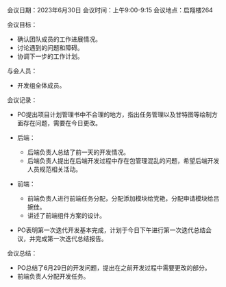 会议日期：2023年6月30日 会议时间：上午9:00-9:15 会议地点：启翔楼264

会议目标：

+ 确认团队成员的工作进展情况。
+ 讨论遇到的问题和障碍。
+ 协调下一步的工作计划。

与会人员：

+ 开发组全体成员。

会议记录：

+ PO提出项目计划管理书中不合理的地方，指出任务管理以及甘特图等绘制方面存在问题，需要在今日更改。

+ 后端：
  + 后端负责人总结了前一天的开发情况。
  + 后端负责人提出在后端开发过程中存在包管理混乱的问题，希望后端开发人员规范相关活动。
+ 前端：
  + 前端负责人进行前端任务分配，分配添加模块给党艳，分配申请模块给吕婉佳。
  + 讲述了前端组件方案的设计。

+ PO表明第一次迭代开发基本完成，计划于今日下午进行第一次迭代总结会议，并完成第一次迭代总结报告。

会议总结：

- PO总结了6月29日的开发问题，提出在之前开发过程中需要更改的部分。
- 前端负责人分配开发任务。